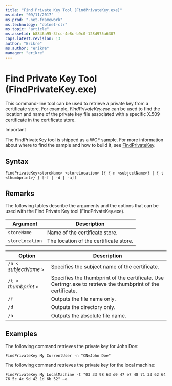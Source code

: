```yaml
---
title: "Find Private Key Tool (FindPrivateKey.exe)"
ms.date: "09/11/2017"
ms.prod: ".net-framework"
ms.technology: "dotnet-clr"
ms.topic: "article"
ms.assetid: b8846a95-3fcc-4e8c-b9c0-128d975a6307
caps.latest.revision: 13
author: "Erikre"
ms.author: "erikre"
manager: "erikre"
---
```

# Find Private Key Tool (FindPrivateKey.exe)

This command-line tool can be used to retrieve a private key from a certificate store. For example, *FindPrivateKey.exe* can be used to find the location and name of the private key file associated with a specific X.509 certificate in the certificate store.

> [!IMPORTANT]
> The FindPrivateKey tool is shipped as a WCF sample. For more information about where to find the sample and how to build it, see [FindPrivateKey](./samples/findprivatekey.md).

## Syntax

```
FindPrivateKey<storeName> <storeLocation> [{ {-n <subjectName>} | {-t <thumbprint>} } [-f | -d | -a]]
```

## Remarks

The following tables describe the arguments and the options that can be used with the Find Private Key tool (FindPrivateKey.exe).

|Argument|Description|
|--------------|-----------------|
|`storeName`|Name of the certificate store.|
|`storeLocation`|The location of the certificate store.|

|Option|Description|
|------------|-----------------|
|`/n <` *subjectName* `>`|Specifies the subject name of the certificate.|
|`/t <` *thumbprint* `>`|Specifies the thumbprint of the certificate. Use Certmgr.exe to retrieve the thumbprint of the certificate.|
|`/f`|Outputs the file name only.|
|`/d`|Outputs the directory only.|
|`/a`|Outputs the absolute file name.|

## Examples

The following command retrieves the private key for John Doe:

```
FindPrivateKey My CurrentUser -n "CN=John Doe"
```

The following command retrieves the private key for the local machine:

```
FindPrivateKey My LocalMachine -t "03 33 98 63 d0 47 e7 48 71 33 62 64 76 5c 4c 9d 42 1d 6b 52" –a
```